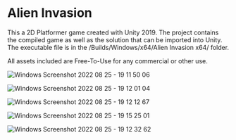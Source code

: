 # Alien Invasion

This a 2D Platformer game created with Unity 2019. The project contains the compiled game as well as the solution that
can be imported into Unity. The executable file is in the /Builds/Windows/x64/Alien Invasion x64/ folder.

All assets included are Free-To-Use for any commercial or other use.

![Windows Screenshot 2022 08 25 - 19 11 50 06](https://user-images.githubusercontent.com/105225491/186716496-fe7428aa-67d2-4890-bec6-0557b2037319.png)


![Windows Screenshot 2022 08 25 - 19 12 01 04](https://user-images.githubusercontent.com/105225491/186716562-4c95377e-51b3-4dcc-9d0b-e1572f887b74.png)


![Windows Screenshot 2022 08 25 - 19 12 12 67](https://user-images.githubusercontent.com/105225491/186716629-042a8bb1-1339-4922-8e1e-2949087e54a9.png)


![Windows Screenshot 2022 08 25 - 19 15 25 01](https://user-images.githubusercontent.com/105225491/186716975-433f6627-7694-44eb-bf5b-f37f642ac66a.png)


![Windows Screenshot 2022 08 25 - 19 12 32 62](https://user-images.githubusercontent.com/105225491/186716999-f13774fa-5eac-4b42-aa86-4dbdbed37860.png)

